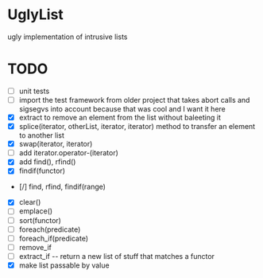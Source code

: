 UglyList
========

ugly implementation of intrusive lists

TODO
====

* [ ] unit tests
* [ ] import the test framework from older project that takes abort calls and sigsegvs into account because that was cool and I want it here
* [x] extract to remove an element from the list without baleeting it
* [x] splice(iterator, otherList, iterator, iterator) method to transfer an element to another list
* [x] swap(iterator, iterator)
* [ ] add iterator.operator-(iterator)
* [x] add find(), rfind()
* [x] findif(functor)
* [/] find, rfind, findif(range)
* [x] clear()
* [ ] emplace()
* [ ] sort(functor)
* [ ] foreach(predicate)
* [ ] foreach_if(predicate)
* [ ] remove_if
* [ ] extract_if -- return a new list of stuff that matches a functor
* [x] make list passable by value
